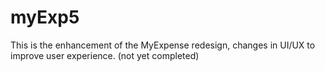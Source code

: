 # myExp5

This is the enhancement of the MyExpense redesign, changes in UI/UX to improve user experience. (not yet completed)
